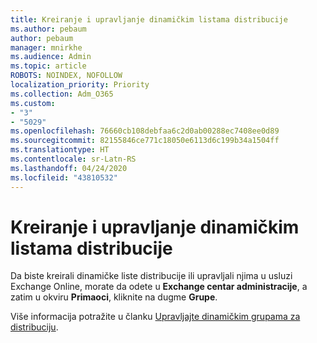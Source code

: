 ```yaml
---
title: Kreiranje i upravljanje dinamičkim listama distribucije
ms.author: pebaum
author: pebaum
manager: mnirkhe
ms.audience: Admin
ms.topic: article
ROBOTS: NOINDEX, NOFOLLOW
localization_priority: Priority
ms.collection: Adm_O365
ms.custom:
- "3"
- "5029"
ms.openlocfilehash: 76660cb108debfaa6c2d0ab00288ec7408ee0d89
ms.sourcegitcommit: 82155846ce771c18050e6113d6c199b34a1504ff
ms.translationtype: HT
ms.contentlocale: sr-Latn-RS
ms.lasthandoff: 04/24/2020
ms.locfileid: "43810532"
---
```

# <a name="creating-and-managing-dynamic-distribution-lists"></a>Kreiranje i upravljanje dinamičkim listama distribucije

Da biste kreirali dinamičke liste distribucije ili upravljali njima u usluzi Exchange Online, morate da odete u **Exchange centar administracije**, a zatim u okviru **Primaoci**, kliknite na dugme **Grupe**.

Više informacija potražite u članku [Upravljajte dinamičkim grupama za distribuciju](https://docs.microsoft.com/exchange/recipients-in-exchange-online/manage-dynamic-distribution-groups/manage-dynamic-distribution-groups).
